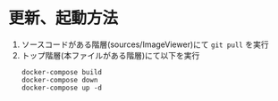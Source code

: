 # 更新、起動方法

1. ソースコードがある階層(sources/ImageViewer)にて `git pull` を実行
2. トップ階層(本ファイルがある階層)にて以下を実行
    ```
    docker-compose build
    docker-compose down
    docker-compose up -d
    ```
